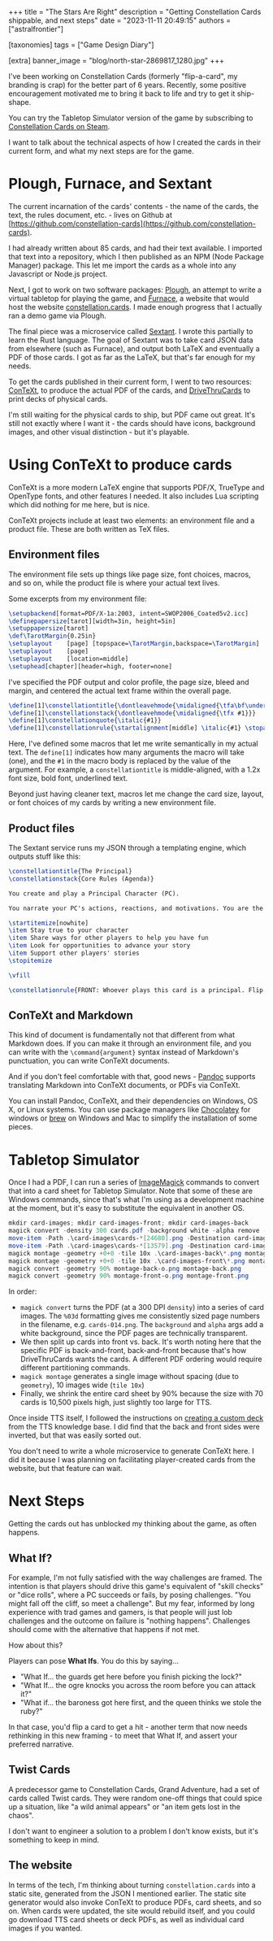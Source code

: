 +++
title = "The Stars Are Right"
description = "Getting Constellation Cards shippable, and next steps"
date = "2023-11-11 20:49:15"
authors = ["astralfrontier"]

[taxonomies]
tags = ["Game Design Diary"]

[extra]
banner_image = "blog/north-star-2869817_1280.jpg"
+++

I've been working on Constellation Cards (formerly "flip-a-card", my branding is crap) for the better part of 6 years.
Recently, some positive encouragement motivated me to bring it back to life
and try to get it ship-shape.

You can try the Tabletop Simulator version of the game by subscribing to [Constellation Cards on Steam](https://steamcommunity.com/sharedfiles/filedetails/?id=3080002958).

I want to talk about the technical aspects of how I created the cards in their current form,
and what my next steps are for the game.

<!-- more -->

# Plough, Furnace, and Sextant

The current incarnation of the cards' contents - the name of the cards, the text, the rules document, etc. -
lives on Github at [https://github.com/constellation-cards](https://github.com/constellation-cards).

I had already written about 85 cards, and had their text available.
I imported that text into a repository, which I then published as an NPM (Node Package Manager) package.
This let me import the cards as a whole into any Javascript or Node.js project.

Next, I got to work on two software packages: [Plough](https://github.com/constellation-cards/plough),
an attempt to write a virtual tabletop for playing the game, and [Furnace](https://github.com/constellation-cards/furnace),
a website that would host the website [constellation.cards](https://constellation.cards/).
I made enough progress that I actually ran a demo game via Plough.

The final piece was a microservice called [Sextant](https://github.com/constellation-cards/sextant).
I wrote this partially to learn the Rust language.
The goal of Sextant was to take card JSON data from elsewhere (such as Furnace),
and output both LaTeX and eventually a PDF of those cards.
I got as far as the LaTeX, but that's far enough for my needs.

To get the cards published in their current form, I went to two resources:
[ConTeXt](https://wiki.contextgarden.net/Main_Page), to produce the actual PDF of the cards,
and [DriveThruCards](https://www.drivethrucards.com/) to print decks of physical cards.

I'm still waiting for the physical cards to ship, but PDF came out great.
It's still not exactly where I want it - the cards should have icons, background images,
and other visual distinction - but it's playable.

# Using ConTeXt to produce cards

ConTeXt is a more modern LaTeX engine that supports PDF/X, TrueType and OpenType fonts,
and other features I needed. It also includes Lua scripting which did nothing for me here, but is nice.

ConTeXt projects include at least two elements: an environment file and a product file.
These are both written as TeX files.

## Environment files

The environment file sets up things like page size, font choices, macros, and so on,
while the product file is where your actual text lives.

Some excerpts from my environment file:

```tex
\setupbackend[format=PDF/X-1a:2003, intent=SWOP2006_Coated5v2.icc]
\definepapersize[tarot][width=3in, height=5in]
\setuppapersize[tarot]
\def\TarotMargin{0.25in}
\setuplayout    [page] [topspace=\TarotMargin,backspace=\TarotMargin]
\setuplayout    [page]
\setuplayout    [location=middle]
\setuphead[chapter][header=high, footer=none]
```

I've specified the PDF output and color profile, the page size, bleed and margin,
and centered the actual text frame within the overall page.

```tex
\define[1]\constellationtitle{\dontleavehmode{\midaligned{\tfa\bf\underbar #1}}}
\define[1]\constellationstack{\dontleavehmode{\midaligned{\tfx #1}}}
\define[1]\constellationquote{\italic{#1}}
\define[1]\constellationrule{\startalignment[middle] \italic{#1} \stopalignment}
```

Here, I've defined some macros that let me write semantically in my actual text.
The `define[1]` indicates how many arguments the macro will take (one),
and the `#1` in the macro body is replaced by the value of the argument.
For example, a `constellationtitle` is middle-aligned, with a 1.2x font size,
bold font, underlined text.

Beyond just having cleaner text, macros let me change the card size, layout,
or font choices of my cards by writing a new environment file.

## Product files

The Sextant service runs my JSON through a templating engine, which outputs stuff like this:

```tex
\constellationtitle{The Principal}
\constellationstack{Core Rules (Agenda)}

You create and play a Principal Character (PC).

You narrate your PC's actions, reactions, and motivations. You are the final authority on what your character says or does.

\startitemize[nowhite]
\item Stay true to your character
\item Share ways for other players to help you have fun
\item Look for opportunities to advance your story
\item Support other players' stories
\stopitemize

\vfill

\constellationrule{FRONT: Whoever plays this card is a principal. Flip for additional rules.}
```

## ConTeXt and Markdown

This kind of document is fundamentally not that different from what Markdown does.
If you can make it through an environment file,
and you can write with the `\command{argument}` syntax instead of Markdown's punctuation,
you can write ConTeXt documents.

And if you don't feel comfortable with that, good news - [Pandoc](https://pandoc.org/)
supports translating Markdown into ConTeXt documents, or PDFs via ConTeXt.

You can install Pandoc, ConTeXt, and their dependencies on Windows, OS X, or Linux
systems. You can use package managers like [Chocolatey](https://chocolatey.org/)
for windows or [brew](https://brew.sh/) on Windows and Mac to simplify the installation
of some pieces.

# Tabletop Simulator

Once I had a PDF, I can run a series of [ImageMagick](https://imagemagick.org/) commands to convert that into a card sheet
for Tabletop Simulator. Note that some of these are Windows commands, since that's what I'm using
as a development machine at the moment, but it's easy to substitute the equivalent in another OS.

```ps1
mkdir card-images; mkdir card-images-front; mkdir card-images-back
magick convert -density 300 cards.pdf -background white -alpha remove -alpha off card-images\cards-%03d.png
move-item -Path .\card-images\cards-*[24680].png -Destination card-images-back\
move-item -Path .\card-images\cards-*[13579].png -Destination card-images-front\
magick montage -geometry +0+0 -tile 10x .\card-images-back\*.png montage-back-o.png
magick montage -geometry +0+0 -tile 10x .\card-images-front\*.png montage-front-o.png
magick convert -geometry 90% montage-back-o.png montage-back.png
magick convert -geometry 90% montage-front-o.png montage-front.png
```

In order:

- `magick convert` turns the PDF (at a 300 DPI `density`) into a series of card images. The `%03d` formatting gives me consistently sized page numbers in the filename, e.g. `cards-014.png`. The `background` and `alpha` args add a white background, since the PDF pages are technically transparent.
- We then split up cards into front vs. back. It's worth noting here that the specific PDF is back-and-front, back-and-front because that's how DriveThruCards wants the cards. A different PDF ordering would require different partitioning commands.
- `magick montage` generates a single image without spacing (due to `geometry`), 10 images wide (`tile 10x`)
- Finally, we shrink the entire card sheet by 90% because the size with 70 cards is 10,500 pixels high, just slightly too large for TTS.

Once inside TTS itself, I followed the instructions on [creating a custom deck](https://kb.tabletopsimulator.com/custom-content/custom-deck/)
from the TTS knowledge base.
I did find that the back and front sides were inverted, but that was easily sorted out.

You don't need to write a whole microservice to generate ConTeXt here.
I did it because I was planning on facilitating player-created cards from the website,
but that feature can wait.

# Next Steps

Getting the cards out has unblocked my thinking about the game, as often happens.

## What If?

For example, I'm not fully satisfied with the way challenges are framed.
The intention is that players should drive this game's equivalent of "skill checks"
or "dice rolls", where a PC succeeds or fails, by posing challenges.
"You might fall off the cliff, so meet a challenge".
But my fear, informed by long experience with trad games and gamers,
is that people will just lob challenges and the outcome on failure is "nothing happens".
Challenges should come with the alternative that happens if not met.

How about this?

Players can pose **What Ifs**.
You do this by saying...

- "What If... the guards get here before you finish picking the lock?"
- "What If... the ogre knocks you across the room before you can attack it?"
- "What if... the baroness got here first, and the queen thinks we stole the ruby?"

In that case, you'd flip a card to get a hit - another term that now needs rethinking
in this new framing - to meet that What If, and assert your preferred narrative.

## Twist Cards

A predecessor game to Constellation Cards, Grand Adventure, had a set of cards called Twist cards.
They were random one-off things that could spice up a situation,
like "a wild animal appears" or "an item gets lost in the chaos".

I don't want to engineer a solution to a problem I don't know exists, but it's something to keep in mind.

## The website

In terms of the tech,
I'm thinking about turning `constellation.cards` into a static site,
generated from the JSON I mentioned earlier.
The static site generator would also invoke ConTeXt to produce PDFs,
card sheets, and so on.
When cards were updated, the site would rebuild itself,
and you could go download TTS card sheets or deck PDFs,
as well as individual card images if you wanted.